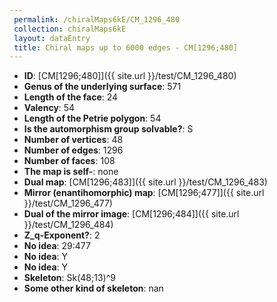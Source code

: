 ```yaml
--- 
 permalink: /chiralMaps6kE/CM_1296_480 
 collection: chiralMaps6kE
 layout: dataEntry
 title: Chiral maps up to 6000 edges - CM[1296;480]
---
```


- **ID**: [CM[1296;480]]({{ site.url }}/test/CM_1296_480)
- **Genus of the underlying surface**: 571
- **Length of the face**: 24
- **Valency**: 54
- **Length of the Petrie polygon**: 54
- **Is the automorphism group solvable?**: S
- **Number of vertices**: 48
- **Number of edges**: 1296
- **Number of faces**: 108
- **The map is self-**: none
- **Dual map**: [CM[1296;483]]({{ site.url }}/test/CM_1296_483)
- **Mirror (enantihomorphic) map**: [CM[1296;477]]({{ site.url }}/test/CM_1296_477)
- **Dual of the mirror image**: [CM[1296;484]]({{ site.url }}/test/CM_1296_484)
- **Z_q-Exponent?**: 2
- **No idea**:  29:477
- **No idea**: Y
- **No idea**: Y
- **Skeleton**: Sk(48;13)^9
- **Some other kind of skeleton**: nan
